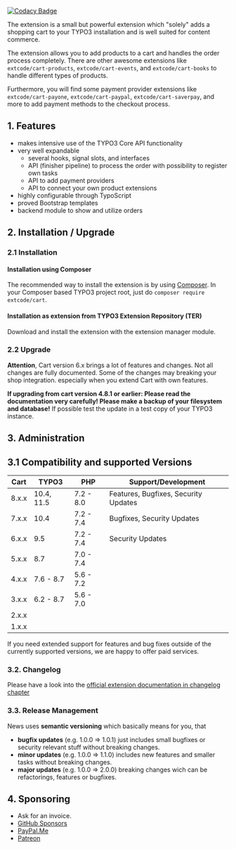 [![Codacy Badge](https://api.codacy.com/project/badge/Grade/5b5b6e0c8ac143c381026061abf3c9e8)](https://www.codacy.com/app/extcode/cart?utm_source=github.com&amp;utm_medium=referral&amp;utm_content=extcode/cart&amp;utm_campaign=Badge_Grade)

The extension is a small but powerful extension which "solely" adds a shopping cart to your TYPO3 installation and is
well suited for content commerce.

The extension allows you to add products to a cart and handles the order process completely.
There are other awesome extensions like `extcode/cart-products`, `extcode/cart-events`, and `extcode/cart-books` to
handle different types of products.

Furthermore, you will find some payment provider extensions like `extcode/cart-payone`, `extcode/cart-paypal`,
`extcode/cart-saverpay`, and more to add payment methods to the checkout process.

## 1. Features

- makes intensive use of the TYPO3 Core API functionality
- very well expandable
  - several hooks, signal slots, and interfaces
  - API (finisher pipeline) to process the order with possibility to register own tasks
  - API to add payment providers
  - API to connect your own product extensions
- highly configurable through TypoScript
- proved Bootstrap templates
- backend module to show and utilize orders

## 2. Installation / Upgrade

### 2.1 Installation

#### Installation using Composer

The recommended way to install the extension is by using [Composer][2].
In your Composer based TYPO3 project root, just do `composer require extcode/cart`. 

#### Installation as extension from TYPO3 Extension Repository (TER)

Download and install the extension with the extension manager module.

### 2.2 Upgrade

**Attention**, Cart version 6.x brings a lot of features and changes.
Not all changes are fully documented. Some of the changes may breaking your
shop integration. especially when you extend Cart with own features.

**If upgrading from cart version 4.8.1 or earlier: Please read the documentation very carefully! Please make a backup of your filesystem
and database!** If possible test the update in a test copy of your TYPO3 instance.

## 3. Administration

## 3.1 Compatibility and supported Versions

| Cart          | TYPO3      | PHP       | Support/Development                     |
| ------------- | ---------- | ----------|---------------------------------------- |
| 8.x.x         | 10.4, 11.5 | 7.2 - 8.0 | Features, Bugfixes, Security Updates    |
| 7.x.x         | 10.4       | 7.2 - 7.4 | Bugfixes, Security Updates              |
| 6.x.x         | 9.5        | 7.2 - 7.4 | Security Updates                        |
| 5.x.x         | 8.7        | 7.0 - 7.4 |                                         |
| 4.x.x         | 7.6 - 8.7  | 5.6 - 7.2 |                                         |
| 3.x.x         | 6.2 - 8.7  | 5.6 - 7.0 |                                         |
| 2.x.x         |            |           |                                         |
| 1.x.x         |            |           |                                         |

If you need extended support for features and bug fixes outside of the currently supported versions,
we are happy to offer paid services.

### 3.2. Changelog

Please have a look into the [official extension documentation in changelog chapter](https://docs.typo3.org/typo3cms/extensions/cart/Changelog/Index.html)

### 3.3. Release Management

News uses **semantic versioning** which basically means for you, that
- **bugfix updates** (e.g. 1.0.0 => 1.0.1) just includes small bugfixes or security relevant stuff without breaking changes.
- **minor updates** (e.g. 1.0.0 => 1.1.0) includes new features and smaller tasks without breaking changes.
- **major updates** (e.g. 1.0.0 => 2.0.0) breaking changes wich can be refactorings, features or bugfixes.

## 4. Sponsoring

* Ask for an invoice.
* [GitHub Sponsors](https://github.com/sponsors/extcode)
* [PayPal.Me](https://paypal.me/extcart)
* [Patreon](https://patreon.com/ext_cart)

[1]: https://docs.typo3.org/typo3cms/extensions/cart/
[2]: https://getcomposer.org/